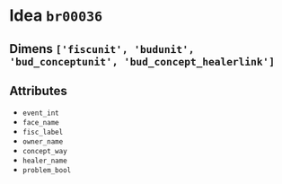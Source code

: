 # Idea `br00036`

## Dimens `['fiscunit', 'budunit', 'bud_conceptunit', 'bud_concept_healerlink']`

## Attributes
- `event_int`
- `face_name`
- `fisc_label`
- `owner_name`
- `concept_way`
- `healer_name`
- `problem_bool`
